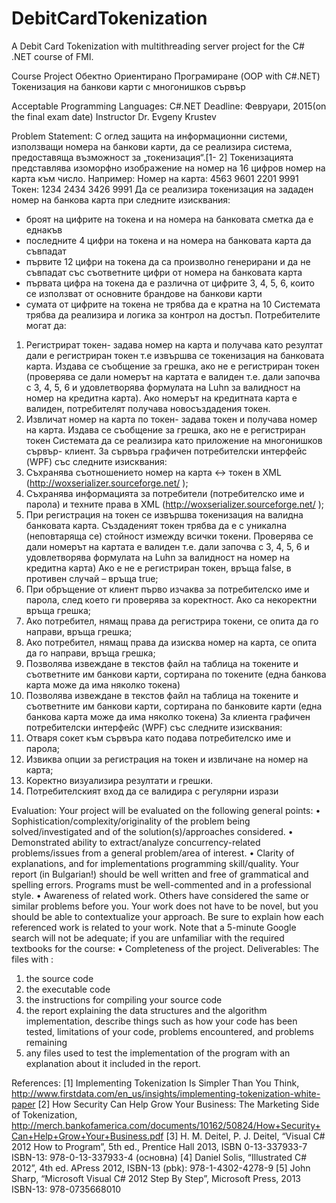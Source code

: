# DebitCardTokenization
A Debit Card Tokenization with multithreading server project for the C# .NET course of FMI.


Course Project
Обектно Ориентирано Програмиране
(OOP with C#.NET)
Токенизация на банкови карти с многонишков сървър

Acceptable Programming Languages:	C#.NET 
Deadline:	Февруари, 2015(on the final exam date)
Instructor	Dr. Evgeny Krustev

Problem Statement: 
С оглед защита на информационни системи, използващи номера на банкови карти, да се реализира система, предоставяща възможност за „токенизация“.[1- 2] Токенизацията представлява изоморфно изображение на номер на 16 цифров номер на  карта към число. Например:
	Номер на карта:	4563 9601 2201 9991 
	Токен:	1234 2434 3426 9991
Да се реализира токенизация на зададен номер на банкова карта при следните изисквания:
-	броят на цифрите на токена и на номера на банковата сметка да е еднакъв 
-	последните 4 цифри на токена и на номера на банковата карта да съвпадат
-	първите 12 цифри на токена да са произволно генерирани и да не съвпадат със съответните цифри от номера на банковата карта
-	първата цифра на токена да е различна от цифрите 3, 4, 5, 6, които се използват от основните брандове на банкови карти
-	сумата от цифрите на токена не трябва да е кратна на 10
Системата трябва да реализира и логика за контрол на достъп. Потребителите могат да:
1.	Регистрират токен- задава номер на карта и получава като резултат дали е регистриран токен т.е извършва се токенизация на банковата карта. Издава се съобщение за грешка, ако не е регистриран токен (проверява се дали номерът на картата е валиден т.е. дали започва с 3, 4, 5, 6 и удовлетворява формулата на Luhn за валидност на номер на кредитна карта). Ако номерът на кредитната карта е валиден, потребителят получава новосъздадения токен.
2.	Извличат номер на карта по токен-  задава токен и получава номер на карта. Издава се съобщeние за грешка, ако не е регистриран токен
Системата да се реализира като приложение на многонишков сървър- клиент.
За сървъра графичен потребителски интерфейс (WPF) със следните изисквания:
1.	Съхранява съотношението номер на карта <-> токен в XML (http://woxserializer.sourceforge.net/ );
2.	Съхранява информацията за потребители (потребителско име и парола) и техните права в XML (http://woxserializer.sourceforge.net/  );
3.	При регистрация на токен се извършва токенизация на валидна банковата карта. Създаденият токен трябва да е с уникална (неповтаряща се) стойност измежду всички токени. Проверява се дали номерът на картата е валиден т.е. дали започва с 3, 4, 5, 6 и удовлетворява формулата на Luhn за валидност на номер на кредитна карта) Ако е не е регистриран токен, връща false, в противен случай – връща true;
4.	При обръщение от клиент първо изчаква за потребителско име и парола, след което ги проверява за коректност. Ако са некоректни връща грешка;
5.	Ако потребител, нямащ права да регистрира токени, се опита да го направи, връща грешка;
6.	Ако потребител, нямащ права да изисква номер на карта, се опита да го направи, връща грешка;
7.	Позволява извеждане в текстов файл на таблица на токените и съответните им банкови карти, сортирана по токените (една банкова карта може да има няколко токена)
8.	Позволява извеждане в текстов файл на таблица на токените и съответните им банкови карти, сортирана по банковите карти (една банкова карта може да има няколко токена)
За клиента графичен потребителски интерфейс (WPF)  със следните изисквания:
1.	Отваря сокет към сървъра като подава потребителско име и парола;
2.	Извиква опции за регистрация на токен и извличане на номер на карта;
3.	Коректно визуализира резултати и грешки.
4.	Потребителският вход да се валидира с регулярни изрази

Evaluation:
Your project will be evaluated on the following general points:
•	Sophistication/complexity/originality of the problem being solved/investigated and of the solution(s)/approaches considered.
•	Demonstrated ability to extract/analyze concurrency-related problems/issues from a general problem/area of interest.
•	Clarity of explanations, and for implementations programming skill/quality. Your report  (in Bulgarian!) should be well written and free of grammatical and spelling errors. Programs must be well-commented and in a professional style.
•	Awareness of related work. Others have considered the same or similar problems before you. Your work does not have to be novel, but you should be able to contextualize your approach. Be sure to explain how each referenced work is related to your work. Note that a 5-minute Google search will not be adequate; if you are unfamiliar with the required textbooks for the course: 
•	Completeness of the project.
Deliverables: The files with :
1.	the source code
2.	the executable code
3.	the instructions for compiling your source code
4.	the report explaining the data structures and the algorithm implementation, describe things such as how your code has been tested, limitations of your code, problems encountered, and problems remaining
5.	any files used to test the implementation of the program with an explanation about it included in the report.

References:
[1]	Implementing Tokenization Is Simpler Than You Think, http://www.firstdata.com/en_us/insights/implementing-tokenization-white-paper
[2]	How Security Can Help Grow Your Business: The Marketing Side of Tokenization, http://merch.bankofamerica.com/documents/10162/50824/How+Security+Can+Help+Grow+Your+Business.pdf 
[3]	H. M. Deitel, P. J. Deitel, “Visual C# 2012 How to Program”, 5th  ed., Prentice Hall 2013, ISBN 0-13-337933-7 ISBN-13: 978-0-13-337933-4  (основна)
[4]	Daniel Solis, “Illustrated C# 2012”,  4th ed. APress 2012, ISBN-13 (pbk): 978-1-4302-4278-9
[5]	John Sharp, “Microsoft Visual C# 2012 Step By Step”, Microsoft Press, 2013 ISBN-13: 978-0735668010

